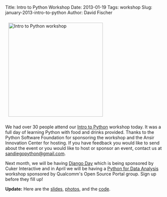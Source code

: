 Title: Intro to Python Workshop
Date: 2013-01-19
Tags: workshop
Slug: january-2013-intro-to-python
Author: David Fischer

<a href="/static/images/2013-01-19_intro-to-python.jpg">
  <img src="/static/images/2013-01-19_intro-to-python.jpg" style="width: 300px; margin: 10px;" class="img-polaroid pull-right" alt="Intro to Python workshop" />
</a>

We had over 30 people attend our
[Intro to Python](http://www.meetup.com/pythonsd/events/94994432/)
workshop today. It was a full day of learning Python with food and drinks
provided.
Thanks to the Python Software Foundation for sponsoring the workshop and the
Ansir Innovation Center for hosting. If you have feedback you would like to
send about the event or you would like to host or sponsor an event, contact us
at [sandiegopython@gmail.com](mailto:sandiegopython@gmail.com).

Next month, we will be having
[Django Day](http://www.meetup.com/pythonsd/events/95751792/) which is being
sponsored by Cuker Interactive and in April we will be having a
[Python for Data Analysis](http://www.meetup.com/pythonsd/events/94234812/)
workshop sponsored by Qualcomm's Open Source Portal group. Sign up before
they fill up!

**Update:** Here are the
[slides](http://www.slideshare.net/kendallchuang/intro-to-python-workshop-san-diego-ca-january-19-2013),
[photos](http://www.meetup.com/pythonsd/photos/all_photos/?photoAlbumId=12733702),
and the [code](https://github.com/pythonsd/twitter-example).
